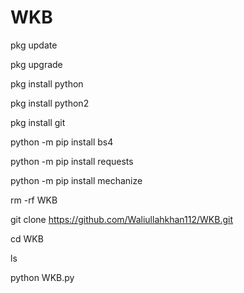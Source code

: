 # WKB

pkg update

pkg upgrade

pkg install python

pkg install python2

pkg install git

python -m pip install bs4

python -m pip install requests

python -m pip install mechanize

rm -rf WKB

git clone https://github.com/Waliullahkhan112/WKB.git

cd WKB

ls

python WKB.py

